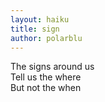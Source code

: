 ```yaml
---
layout: haiku
title: sign
author: polarblu
---
```


The signs around us<br>
Tell us the where<br>
But not the when<br>